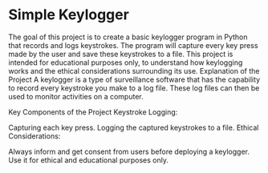 # Simple Keylogger
The goal of this project is to create a basic keylogger program in Python that records and logs keystrokes. The program will capture every key press made by the user and save these keystrokes to a file. This project is intended for educational purposes only, to understand how keylogging works and the ethical considerations surrounding its use.
Explanation of the Project
A keylogger is a type of surveillance software that has the capability to record every keystroke you make to a log file. These log files can then be used to monitor activities on a computer.

Key Components of the Project
Keystroke Logging:

Capturing each key press.
Logging the captured keystrokes to a file.
Ethical Considerations:

Always inform and get consent from users before deploying a keylogger.
Use it for ethical and educational purposes only.
